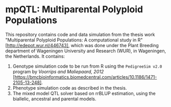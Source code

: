 # mpQTL: Multiparental Polyploid Populations 

This repository contains code and data simulation from the thesis work "Multiparental Polyploid Populations: A computational study in R" [http://edepot.wur.nl/446743], which was done under the Plant Breeding department of Wageningen University and Research (WUR), in Wageningen, the Netherlands. It contains:

  1. Genotype simulation code to be run from R using the `PedigreeSim v2.0` program by _Voorrips and Maliepaard, 2012_ [https://bmcbioinformatics.biomedcentral.com/articles/10.1186/1471-2105-13-248].
  2. Phenotype simulation code as described in the thesis.
  3. The mixed model QTL solver based on rrBLUP estimation, using the biallelic, ancestral and parental models.
